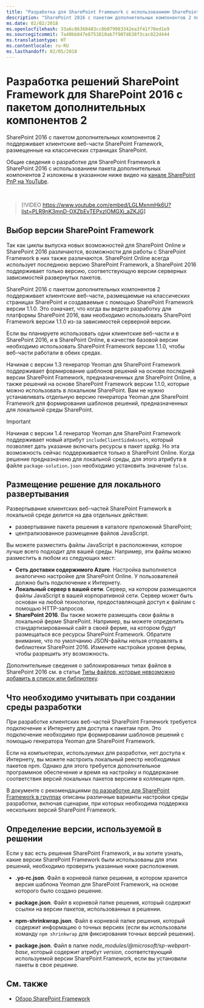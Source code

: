 ```yaml
---
title: "Разработка для SharePoint Framework с использованием SharePoint 2016 с пакетом дополнительных компонентов 2"
description: "SharePoint 2016 с пакетом дополнительных компонентов 2 поддерживает клиентские веб-части SharePoint Framework, размещаемые на классических страницах SharePoint."
ms.date: 02/02/2018
ms.openlocfilehash: 33a6c86360483cc8b079983342ea3f41f70ed1e9
ms.sourcegitcommit: 7a40bb847e8753810ab7f907d638f3cac022d444
ms.translationtype: HT
ms.contentlocale: ru-RU
ms.lasthandoff: 02/05/2018
---
```

# <a name="sharepoint-framework-development-with-sharepoint-2016-feature-pack-2"></a>Разработка решений SharePoint Framework для SharePoint 2016 с пакетом дополнительных компонентов 2

SharePoint 2016 с пакетом дополнительных компонентов 2 поддерживает клиентские веб-части SharePoint Framework, размещенные на классических страницах SharePoint.

Общие сведения о разработке для SharePoint Framework в SharePoint 2016 с использованием пакета дополнительных компонентов 2 изложены в указанном ниже видео на [канале SharePoint PnP на YouTube](https://www.youtube.com/watch?v=LGLMxnmHk6U&list=PLR9nK3mnD-OXZbEvTEPxzIOMGXj_aZKJG).

<br/>

> [!VIDEO https://www.youtube.com/embed/LGLMxnmHk6U?list=PLR9nK3mnD-OXZbEvTEPxzIOMGXj_aZKJG]

## <a name="which-version-of-the-sharepoint-framework-to-use"></a>Выбор версии SharePoint Framework

Так как циклы выпуска новых возможностей для SharePoint Online и SharePoint 2016 различаются, возможности для работы с SharePoint Framework в них также различаются. SharePoint Online всегда использует последнюю версию SharePoint Framework, а SharePoint 2016 поддерживает только версию, соответствующую версии серверных зависимостей развернутых пакетов.

SharePoint 2016 с пакетом дополнительных компонентов 2 поддерживает клиентские веб-части, размещаемые на классических страницах SharePoint и создаваемые с помощью SharePoint Framework версии 1.1.0. Это означает, что когда вы ведете разработку для платформы SharePoint 2016, вам необходимо использовать SharePoint Framework версии 1.1.0 из-за зависимостей серверной версии.

Если вы планируете использовать одни клиентские веб-части и в SharePoint 2016, и в SharePoint Online, в качестве базовой версии необходимо использовать SharePoint Framework версии 1.1.0, чтобы веб-части работали в обеих средах.

Начиная с версии 1.3 генератор Yeoman для SharePoint Framework поддерживает формирование шаблонов решений на основе последней версии SharePoint Framework, предназначенных для SharePoint Online, а также решений на основе SharePoint Framework версии 1.1.0, которые можно использовать в локальном SharePoint. Вам не нужно устанавливать отдельную версию генератора Yeoman для SharePoint Framework для формирования шаблонов решений, предназначенных для локальной среды SharePoint.

> [!IMPORTANT]
> Начиная с версии 1.4 генератор Yeoman для SharePoint Framework поддерживает новый атрибут `includeClientSideAssets`, который позволяет дать указание включать ресурсы в пакет *sppkg*. Но эта возможность сейчас поддерживается только в SharePoint Online. Когда решение предназначено для локальной среды, для этого атрибута в файле `package-solution.json` необходимо установить значение `false`.

## <a name="hosting-your-solution-for-on-premises-deployment"></a>Размещение решение для локального развертывания

Развертывание клиентских веб-частей SharePoint Framework в локальной среде делится на два отдельных действия:

- развертывание пакета решения в каталоге приложений SharePoint;
- централизованное размещение файлов JavaScript.

Вы можете разместить файлы JavaScript в расположении, которое лучше всего подходит для вашей среды. Например, эти файлы можно разместить в любом из следующих мест:

- **Сеть доставки содержимого Azure**. Настройка выполняется аналогично настройке для SharePoint Online. У пользователей должно быть подключение к Интернету.
- **Локальный сервер в вашей сети**. Сервер, на котором размещаются файлы JavaScript в вашей корпоративной сети. Сервер может быть основан на любой технологии, предоставляющей доступ к файлам с помощью HTTP-запросов.
- **SharePoint 2016**. Вы также можете размещать свои файлы в локальной ферме SharePoint. Например, вы можете определить стандартизированный сайт в своей ферме, на котором будут размещаться все ресурсы SharePoint Framework. Обратите внимание, что по умолчанию JSON-файлы нельзя отправлять в библиотеки SharePoint 2016. Измените настройки уровня фермы, чтобы разрешить эту возможность.

Дополнительные сведения о заблокированных типах файлов в SharePoint 2016 см. в статье [Типы файлов, которые невозможно добавить в список или библиотеку](https://support.office.com/ru-RU/article/Types-of-files-that-cannot-be-added-to-a-list-or-library-30be234d-e551-4c2a-8de8-f8546ffbf5b3#ID0EAADAAA=2016).

## <a name="development-environment-considerations"></a>Что необходимо учитывать при создании среды разработки

При разработке клиентских веб-частей SharePoint Framework требуется подключение к Интернету для доступа к пакетам npm. Это подключение необходимо при формировании шаблонов решений с помощью генератора Yeoman для SharePoint Framework.

Если на компьютерах, используемых для разработки, нет доступа к Интернету, вы можете настроить локальный реестр необходимых пакетов npm. Однако для этого требуется дополнительное программное обеспечение и время на настройку и поддержание соответствия версий локальных пакетов версиям в коллекции npm.

В документе с рекомендациями [по разработке для SharePoint Framework в группах](team-based-development-on-sharepoint-framework.md) описаны различные варианты настройки среды разработки, включая сценарии, при которых необходима поддержка нескольких версий SharePoint Framework.

## <a name="determine-which-version-was-used-for-a-solution"></a>Определение версии, используемой в решении

Если у вас есть решения SharePoint Framework, и вы хотите узнать, какие версии SharePoint Framework были использованы для этих решений, необходимо проверить указанные ниже расположения.

- **.yo-rc.json**. Файл в корневой папке решения, в котором хранится версия шаблона Yeoman для SharePoint Framework, на основе которого было создано решение.

- **package.json**. Файл в корневой папке решения, который содержит ссылки на версии пакетов, использованных в решении.

- **npm-shrinkwrap.json**. Файл в корневой папке решения, который содержит информацию о точных версиях (если вы использовали команду `npm shrinkwrap` для фиксирования точных версий решения).

- **package.json**. Файл в папке *node_modules/@microsoft/sp-webpart-base*, который содержит атрибут *version*, соответствующий используемой версии SharePoint Framework, если вы установили пакеты в свое решение.

## <a name="see-also"></a>См. также

- [Обзор SharePoint Framework](sharepoint-framework-overview.md)
